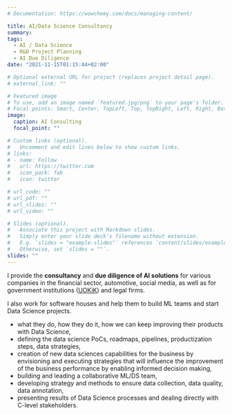 ```yaml
---
# Documentation: https://wowchemy.com/docs/managing-content/

title: AI/Data Science Consultancy
summary: 
tags:
  - AI / Data Science
  - R&D Project Planning
  - AI Due Diligence 
date: "2021-11-15T01:15:44+02:00"

# Optional external URL for project (replaces project detail page).
# external_link: ""

# Featured image
# To use, add an image named `featured.jpg/png` to your page's folder.
# Focal points: Smart, Center, TopLeft, Top, TopRight, Left, Right, BottomLeft, Bottom, BottomRight.
image:
  caption: AI Consulting
  focal_point: ""

# Custom links (optional).
#   Uncomment and edit lines below to show custom links.
# links:
# - name: Follow
#   url: https://twitter.com
#   icon_pack: fab
#   icon: twitter

# url_code: ""
# url_pdf: ""
# url_slides: ""
# url_video: ""

# Slides (optional).
#   Associate this project with Markdown slides.
#   Simply enter your slide deck's filename without extension.
#   E.g. `slides = "example-slides"` references `content/slides/example-slides.md`.
#   Otherwise, set `slides = ""`.
slides: ""
---
```


I provide the **consultancy** and **due diligence of AI solutions** for various companies in the financial sector, automotive, social media, as well as for government institutions ([UOKiK](https://www.uokik.gov.pl/)) and legal firms. 

I also work for software houses and help them to build ML teams and start Data Science projects.
 - what they do, how they do it, how we can keep improving their products with Data Science,
 - defining the data science PoCs, roadmaps, pipelines, productization steps, data strategies,
 - creation of new data sciences capabilities for the business by envisioning and executing strategies that will influence the improvement of the business performance by enabling informed decision making,
 - building and leading a collaborative ML/DS team,
 - developing strategy and methods to ensure data collection, data quality, data annotation,
 - presenting results of Data Science processes and dealing directly with C-level stakeholders.
